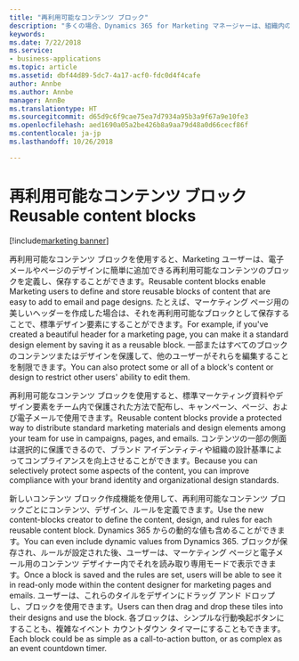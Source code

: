 ```yaml
---
title: "再利用可能なコンテンツ ブロック"
description: "多くの場合、Dynamics 365 for Marketing マネージャーは、組織内のマーケティング コンテンツの作成フローと編集機能を制御することを希望します。"
keywords: 
ms.date: 7/22/2018
ms.service:
- business-applications
ms.topic: article
ms.assetid: dbf44d89-5dc7-4a17-acf0-fdc0d4f4cafe
author: Annbe
ms.author: Annbe
manager: AnnBe
ms.translationtype: HT
ms.sourcegitcommit: d65d9c6f9cae75ea7d7934a95b3a9f67a9e10fe3
ms.openlocfilehash: aed1690a05a2be426b8a9aa79d48a0d66cecf86f
ms.contentlocale: ja-jp
ms.lasthandoff: 10/26/2018

---
```


# <a name="reusable-content-blocks"></a><span data-ttu-id="24883-103">再利用可能なコンテンツ ブロック</span><span class="sxs-lookup"><span data-stu-id="24883-103">Reusable content blocks</span></span>

[!include[marketing banner](../../includes/marketing.md)]



<span data-ttu-id="24883-104">再利用可能なコンテンツ ブロックを使用すると、Marketing ユーザーは、電子メールやページのデザインに簡単に追加できる再利用可能なコンテンツのブロックを定義し、保存することができます。</span><span class="sxs-lookup"><span data-stu-id="24883-104">Reusable content blocks enable Marketing users to define and store reusable blocks of content that are easy to add to email and page designs.</span></span> <span data-ttu-id="24883-105">たとえば、マーケティング ページ用の美しいヘッダーを作成した場合は、それを再利用可能なブロックとして保存することで、標準デザイン要素にすることができます。</span><span class="sxs-lookup"><span data-stu-id="24883-105">For example, if you've created a beautiful header for a marketing page, you can make it a standard design element by saving it as a reusable block.</span></span> <span data-ttu-id="24883-106">一部またはすべてのブロックのコンテンツまたはデザインを保護して、他のユーザーがそれらを編集することを制限できます。</span><span class="sxs-lookup"><span data-stu-id="24883-106">You can also protect some or all of a block's content or design to restrict other users' ability to edit them.</span></span> 

<span data-ttu-id="24883-107">再利用可能なコンテンツ ブロックを使用すると、標準マーケティング資料やデザイン要素をチーム内で保護された方法で配布し、キャンペーン、ページ、および電子メールで使用できます。</span><span class="sxs-lookup"><span data-stu-id="24883-107">Reusable content blocks provide a protected way to distribute standard marketing materials and design elements among your team for use in campaigns, pages, and emails.</span></span> <span data-ttu-id="24883-108">コンテンツの一部の側面は選択的に保護できるので、ブランド アイデンティティや組織の設計基準によってコンプライアンスを向上させることができます。</span><span class="sxs-lookup"><span data-stu-id="24883-108">Because you can selectively protect some aspects of the content, you can improve compliance with your brand identity and organizational design standards.</span></span>

<span data-ttu-id="24883-109">新しいコンテンツ ブロック作成機能を使用して、再利用可能なコンテンツ ブロックごとにコンテンツ、デザイン、ルールを定義できます。</span><span class="sxs-lookup"><span data-stu-id="24883-109">Use the new content-blocks creator to define the content, design, and rules for each reusable content block.</span></span> <span data-ttu-id="24883-110">Dynamics 365 からの動的な値も含めることができます。</span><span class="sxs-lookup"><span data-stu-id="24883-110">You can even include dynamic values from Dynamics 365.</span></span> <span data-ttu-id="24883-111">ブロックが保存され、ルールが設定された後、ユーザーは、マーケティング ページと電子メール用のコンテンツ デザイナー内でそれを読み取り専用モードで表示できます。</span><span class="sxs-lookup"><span data-stu-id="24883-111">Once a block is saved and the rules are set, users will be able to see it in read-only mode within the content designer for marketing pages and emails.</span></span> <span data-ttu-id="24883-112">ユーザーは、これらのタイルをデザインにドラッグ アンド ドロップし、ブロックを使用できます。</span><span class="sxs-lookup"><span data-stu-id="24883-112">Users can then drag and drop these tiles into their designs and use the block.</span></span> <span data-ttu-id="24883-113">各ブロックは、シンプルな行動喚起ボタンにすることも、複雑なイベント カウントダウン タイマーにすることもできます。</span><span class="sxs-lookup"><span data-stu-id="24883-113">Each block could be as simple as a call-to-action button, or as complex as an event countdown timer.</span></span>  

<!--
### Who uses this feature
Marketers, marketing managers, and content designers
### Setup required
Administrators can easily set up and configure the feature in the app settings.
-->

